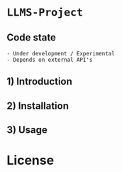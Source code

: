 # `LLMS-Project`

## Code state
    - Under development / Experimental
    - Depends on external API's

## 1) Introduction

## 2) Installation

## 3) Usage

# License